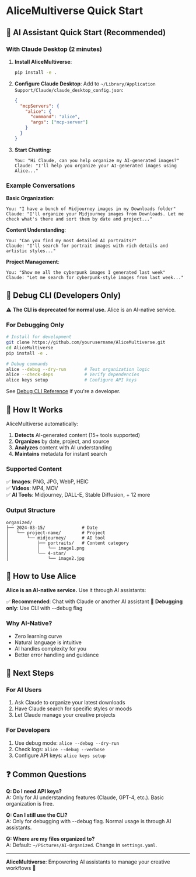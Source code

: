 # AliceMultiverse Quick Start

## 🤖 AI Assistant Quick Start (Recommended)

### With Claude Desktop (2 minutes)

1. **Install AliceMultiverse**:
   ```bash
   pip install -e .
   ```

2. **Configure Claude Desktop**:
   Add to `~/Library/Application Support/Claude/claude_desktop_config.json`:
   ```json
   {
     "mcpServers": {
       "alice": {
         "command": "alice",
         "args": ["mcp-server"]
       }
     }
   }
   ```

3. **Start Chatting**:
   ```
   You: "Hi Claude, can you help organize my AI-generated images?"
   Claude: "I'll help you organize your AI-generated images using Alice..."
   ```

### Example Conversations

**Basic Organization**:
```
You: "I have a bunch of Midjourney images in my Downloads folder"
Claude: "I'll organize your Midjourney images from Downloads. Let me check what's there and sort them by date and project..."
```

**Content Understanding**:
```
You: "Can you find my most detailed AI portraits?"
Claude: "I'll search for portrait images with rich details and artistic styles..."
```

**Project Management**:
```
You: "Show me all the cyberpunk images I generated last week"
Claude: "Let me search for cyberpunk-style images from last week..."
```

## 🔧 Debug CLI (Developers Only)

⚠️ **The CLI is deprecated for normal use.** Alice is an AI-native service.

### For Debugging Only
```bash
# Install for development
git clone https://github.com/yourusername/AliceMultiverse.git
cd AliceMultiverse
pip install -e .

# Debug commands
alice --debug --dry-run       # Test organization logic
alice --check-deps            # Verify dependencies
alice keys setup              # Configure API keys
```

See [Debug CLI Reference](docs/user-guide/cli-usage.md) if you're a developer.

## 📁 How It Works

AliceMultiverse automatically:
1. **Detects** AI-generated content (15+ tools supported)
2. **Organizes** by date, project, and source
3. **Analyzes** content with AI understanding
4. **Maintains** metadata for instant search

### Supported Content
✅ **Images**: PNG, JPG, WebP, HEIC  
✅ **Videos**: MP4, MOV  
✅ **AI Tools**: Midjourney, DALL-E, Stable Diffusion, + 12 more

### Output Structure
```
organized/
├── 2024-03-15/              # Date
│   └── project-name/        # Project
│       └── midjourney/      # AI tool
│           ├── portraits/   # Content category
│           │   └── image1.png
│           └── 4-star/
│               └── image2.jpg
```

## 🎯 How to Use Alice

**Alice is an AI-native service.** Use it through AI assistants:

✅ **Recommended**: Chat with Claude or another AI assistant
🔧 **Debugging only**: Use CLI with --debug flag

### Why AI-Native?
- Zero learning curve
- Natural language is intuitive
- AI handles complexity for you
- Better error handling and guidance

## 🚀 Next Steps

### For AI Users
1. Ask Claude to organize your latest downloads
2. Have Claude search for specific styles or moods
3. Let Claude manage your creative projects

### For Developers
1. Use debug mode: `alice --debug --dry-run`
2. Check logs: `alice --debug --verbose`
3. Configure API keys: `alice keys setup`

## ❓ Common Questions

**Q: Do I need API keys?**  
A: Only for AI understanding features (Claude, GPT-4, etc.). Basic organization is free.

**Q: Can I still use the CLI?**  
A: Only for debugging with --debug flag. Normal usage is through AI assistants.

**Q: Where are my files organized to?**  
A: Default: `~/Pictures/AI-Organized`. Change in `settings.yaml`.

---

**AliceMultiverse**: Empowering AI assistants to manage your creative workflows 🎨